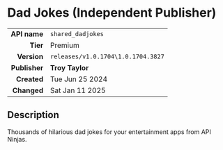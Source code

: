 # Dad Jokes (Independent Publisher)
| | |
|-:|-|
|**API name**|`shared_dadjokes`|
|**Tier**|Premium|
|**Version**|`releases/v1.0.1704\1.0.1704.3827`|
|**Publisher**|**Troy Taylor**|
|**Created**|Tue Jun 25 2024|
|**Changed**|Sat Jan 11 2025|

## Description
Thousands of hilarious dad jokes for your entertainment apps from API Ninjas.
